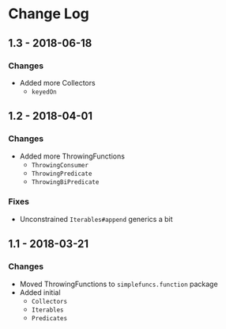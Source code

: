 # Change Log

## 1.3 - 2018-06-18
### Changes
* Added more Collectors
	* `keyedOn`

## 1.2 - 2018-04-01
### Changes
* Added more ThrowingFunctions
	* `ThrowingConsumer`
	* `ThrowingPredicate`
	* `ThrowingBiPredicate`
### Fixes
* Unconstrained `Iterables#append` generics a bit

## 1.1 - 2018-03-21
### Changes
* Moved ThrowingFunctions to `simplefuncs.function` package
* Added initial
	* `Collectors`
	* `Iterables`
	* `Predicates`

